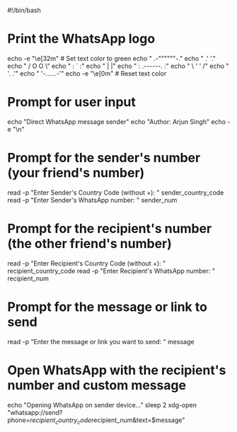 #!/bin/bash

# Print the WhatsApp logo
echo -e "\e[32m" # Set text color to green
echo "        .-\"\"\"\"\"\"-."
echo "      .'          '."
echo "     /   O      O   \\"
echo "    :           \`    :"
echo "    |                |"
echo "    :    .------.    :"
echo "     \\  '        '  /"
echo "      '.          .'"
echo "        '-......-'"
echo -e "\e[0m" # Reset text color

# Prompt for user input
echo "Direct WhatsApp message sender"
echo "Author: Arjun Singh"
echo -e "\n"

# Prompt for the sender's number (your friend's number)
read -p "Enter Sender's Country Code (without +): " sender_country_code
read -p "Enter Sender's WhatsApp number: " sender_num

# Prompt for the recipient's number (the other friend's number)
read -p "Enter Recipient's Country Code (without +): " recipient_country_code
read -p "Enter Recipient's WhatsApp number: " recipient_num

# Prompt for the message or link to send
read -p "Enter the message or link you want to send: " message

# Open WhatsApp with the recipient's number and custom message
echo "Opening WhatsApp on sender device..."
sleep 2
xdg-open "whatsapp://send?phone=$recipient_country_code$recipient_num&text=$message"
